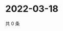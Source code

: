 # 2022-03-18

共 0 条

<!-- BEGIN WEIBO -->
<!-- 最后更新时间 Fri Mar 18 2022 23:18:47 GMT+0800 (China Standard Time) -->

<!-- END WEIBO -->
